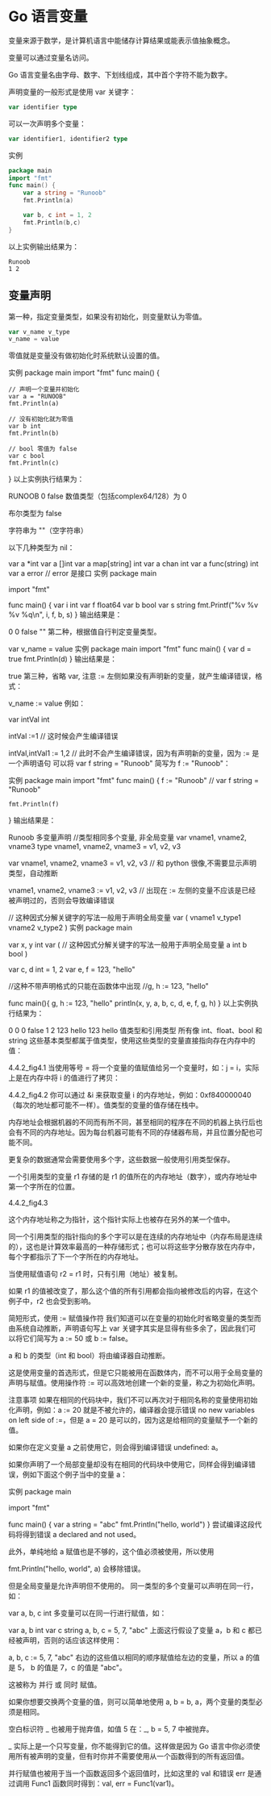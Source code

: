 # Go 语言变量

变量来源于数学，是计算机语言中能储存计算结果或能表示值抽象概念。

变量可以通过变量名访问。

Go 语言变量名由字母、数字、下划线组成，其中首个字符不能为数字。

声明变量的一般形式是使用 var 关键字：

```go
var identifier type
```

可以一次声明多个变量：

```go
var identifier1, identifier2 type
```

实例

```go
package main
import "fmt"
func main() {
    var a string = "Runoob"
    fmt.Println(a)

    var b, c int = 1, 2
    fmt.Println(b,c)
}
```

以上实例输出结果为：

```shell
Runoob
1 2
```

## 变量声明
第一种，指定变量类型，如果没有初始化，则变量默认为零值。

```go
var v_name v_type
v_name = value
```

零值就是变量没有做初始化时系统默认设置的值。

实例
package main
import "fmt"
func main() {

    // 声明一个变量并初始化
    var a = "RUNOOB"
    fmt.Println(a)

    // 没有初始化就为零值
    var b int
    fmt.Println(b)

    // bool 零值为 false
    var c bool
    fmt.Println(c)
}
以上实例执行结果为：

RUNOOB
0
false
数值类型（包括complex64/128）为 0

布尔类型为 false

字符串为 ""（空字符串）

以下几种类型为 nil：

var a *int
var a []int
var a map[string] int
var a chan int
var a func(string) int
var a error // error 是接口
实例
package main

import "fmt"

func main() {
    var i int
    var f float64
    var b bool
    var s string
    fmt.Printf("%v %v %v %q\n", i, f, b, s)
}
输出结果是：

0 0 false ""
第二种，根据值自行判定变量类型。

var v_name = value
实例
package main
import "fmt"
func main() {
    var d = true
    fmt.Println(d)
}
输出结果是：

true
第三种，省略 var, 注意 := 左侧如果没有声明新的变量，就产生编译错误，格式：

v_name := value
例如：

var intVal int 

intVal :=1 // 这时候会产生编译错误

intVal,intVal1 := 1,2 // 此时不会产生编译错误，因为有声明新的变量，因为 := 是一个声明语句
可以将 var f string = "Runoob" 简写为 f := "Runoob"：

实例
package main
import "fmt"
func main() {
    f := "Runoob" // var f string = "Runoob"

    fmt.Println(f)
}
输出结果是：

Runoob
多变量声明
//类型相同多个变量, 非全局变量
var vname1, vname2, vname3 type
vname1, vname2, vname3 = v1, v2, v3

var vname1, vname2, vname3 = v1, v2, v3 // 和 python 很像,不需要显示声明类型，自动推断

vname1, vname2, vname3 := v1, v2, v3 // 出现在 := 左侧的变量不应该是已经被声明过的，否则会导致编译错误


// 这种因式分解关键字的写法一般用于声明全局变量
var (
    vname1 v_type1
    vname2 v_type2
)
实例
package main

var x, y int
var (  // 这种因式分解关键字的写法一般用于声明全局变量
    a int
    b bool
)

var c, d int = 1, 2
var e, f = 123, "hello"

//这种不带声明格式的只能在函数体中出现
//g, h := 123, "hello"

func main(){
    g, h := 123, "hello"
    println(x, y, a, b, c, d, e, f, g, h)
}
以上实例执行结果为：

0 0 0 false 1 2 123 hello 123 hello
值类型和引用类型
所有像 int、float、bool 和 string 这些基本类型都属于值类型，使用这些类型的变量直接指向存在内存中的值：

4.4.2_fig4.1
当使用等号 = 将一个变量的值赋值给另一个变量时，如：j = i，实际上是在内存中将 i 的值进行了拷贝：

4.4.2_fig4.2
你可以通过 &i 来获取变量 i 的内存地址，例如：0xf840000040（每次的地址都可能不一样）。值类型的变量的值存储在栈中。

内存地址会根据机器的不同而有所不同，甚至相同的程序在不同的机器上执行后也会有不同的内存地址。因为每台机器可能有不同的存储器布局，并且位置分配也可能不同。

更复杂的数据通常会需要使用多个字，这些数据一般使用引用类型保存。

一个引用类型的变量 r1 存储的是 r1 的值所在的内存地址（数字），或内存地址中第一个字所在的位置。

4.4.2_fig4.3

这个内存地址称之为指针，这个指针实际上也被存在另外的某一个值中。

同一个引用类型的指针指向的多个字可以是在连续的内存地址中（内存布局是连续的），这也是计算效率最高的一种存储形式；也可以将这些字分散存放在内存中，每个字都指示了下一个字所在的内存地址。

当使用赋值语句 r2 = r1 时，只有引用（地址）被复制。

如果 r1 的值被改变了，那么这个值的所有引用都会指向被修改后的内容，在这个例子中，r2 也会受到影响。

简短形式，使用 := 赋值操作符
我们知道可以在变量的初始化时省略变量的类型而由系统自动推断，声明语句写上 var 关键字其实是显得有些多余了，因此我们可以将它们简写为 a := 50 或 b := false。

a 和 b 的类型（int 和 bool）将由编译器自动推断。

这是使用变量的首选形式，但是它只能被用在函数体内，而不可以用于全局变量的声明与赋值。使用操作符 := 可以高效地创建一个新的变量，称之为初始化声明。

注意事项
如果在相同的代码块中，我们不可以再次对于相同名称的变量使用初始化声明，例如：a := 20 就是不被允许的，编译器会提示错误 no new variables on left side of :=，但是 a = 20 是可以的，因为这是给相同的变量赋予一个新的值。

如果你在定义变量 a 之前使用它，则会得到编译错误 undefined: a。

如果你声明了一个局部变量却没有在相同的代码块中使用它，同样会得到编译错误，例如下面这个例子当中的变量 a：

实例
package main

import "fmt"

func main() {
   var a string = "abc"
   fmt.Println("hello, world")
}
尝试编译这段代码将得到错误 a declared and not used。

此外，单纯地给 a 赋值也是不够的，这个值必须被使用，所以使用

fmt.Println("hello, world", a)
会移除错误。

但是全局变量是允许声明但不使用的。 同一类型的多个变量可以声明在同一行，如：

var a, b, c int
多变量可以在同一行进行赋值，如：

var a, b int
var c string
a, b, c = 5, 7, "abc"
上面这行假设了变量 a，b 和 c 都已经被声明，否则的话应该这样使用：

a, b, c := 5, 7, "abc"
右边的这些值以相同的顺序赋值给左边的变量，所以 a 的值是 5， b 的值是 7，c 的值是 "abc"。

这被称为 并行 或 同时 赋值。

如果你想要交换两个变量的值，则可以简单地使用 a, b = b, a，两个变量的类型必须是相同。

空白标识符 _ 也被用于抛弃值，如值 5 在：_, b = 5, 7 中被抛弃。

_ 实际上是一个只写变量，你不能得到它的值。这样做是因为 Go 语言中你必须使用所有被声明的变量，但有时你并不需要使用从一个函数得到的所有返回值。

并行赋值也被用于当一个函数返回多个返回值时，比如这里的 val 和错误 err 是通过调用 Func1 函数同时得到：val, err = Func1(var1)。